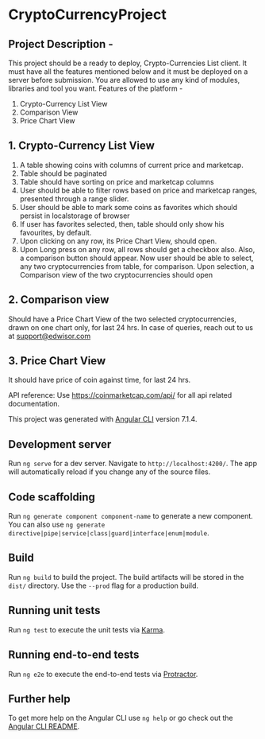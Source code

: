 # CryptoCurrencyProject

## Project Description -
This project should be a ready to deploy, Crypto-Currencies List client. It must have all the features mentioned below and it must be deployed on a server before submission. You are allowed to use any kind of modules, libraries and tool you want.
Features of the platform -
  1. Crypto-Currency List View
  2. Comparison View
  3. Price Chart View

## 1. Crypto-Currency List View
  1. A table showing coins with columns of current price and marketcap.
  2. Table should be paginated
  3. Table should have sorting on price and marketcap columns
  4. User should be able to filter rows based on price and marketcap ranges, presented through a range slider.
  5. User should be able to mark some coins as favorites which should persist in localstorage of browser
  6. If user has favorites selected, then, table should only show his favourites, by default.
  7. Upon clicking on any row, its Price Chart View, should open.
  8. Upon Long press on any row, all rows should get a checkbox also. Also, a comparison button should appear. Now user should be able to select, any two cryptocurrencies from table, for comparison. Upon selection, a Comparison view of the two cryptocurrencies should open
 
## 2. Comparison view
  Should have a Price Chart View of the two selected cryptocurrencies, drawn on one chart only, for last 24 hrs. In case of queries, reach out to us at support@edwisor.com

## 3. Price Chart View
  It should have price of coin against time, for last 24 hrs.

API reference: Use https://coinmarketcap.com/api/ for all api related documentation.

This project was generated with [Angular CLI](https://github.com/angular/angular-cli) version 7.1.4.

## Development server

Run `ng serve` for a dev server. Navigate to `http://localhost:4200/`. The app will automatically reload if you change any of the source files.

## Code scaffolding

Run `ng generate component component-name` to generate a new component. You can also use `ng generate directive|pipe|service|class|guard|interface|enum|module`.

## Build

Run `ng build` to build the project. The build artifacts will be stored in the `dist/` directory. Use the `--prod` flag for a production build.

## Running unit tests

Run `ng test` to execute the unit tests via [Karma](https://karma-runner.github.io).

## Running end-to-end tests

Run `ng e2e` to execute the end-to-end tests via [Protractor](http://www.protractortest.org/).

## Further help

To get more help on the Angular CLI use `ng help` or go check out the [Angular CLI README](https://github.com/angular/angular-cli/blob/master/README.md).

